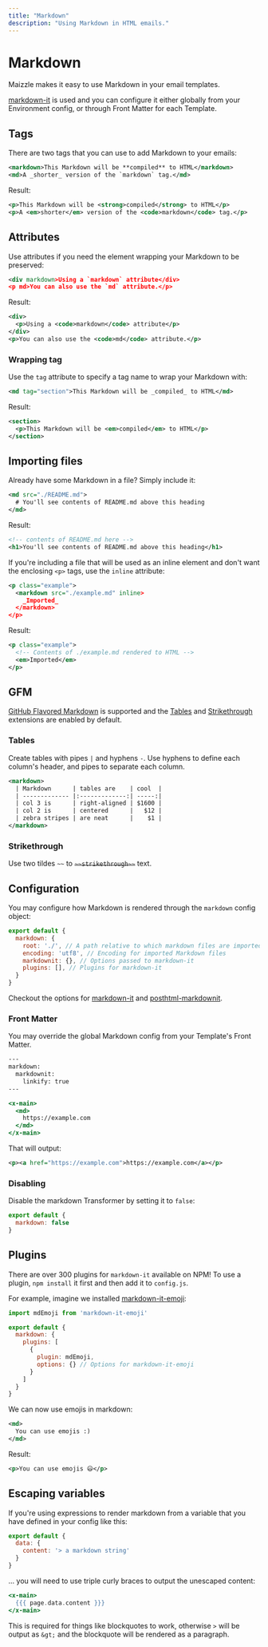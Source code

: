 ```yaml
---
title: "Markdown"
description: "Using Markdown in HTML emails."
---
```


# Markdown

Maizzle makes it easy to use Markdown in your email templates.

[markdown-it](https://github.com/markdown-it/markdown-it) is used and you can configure it either globally from your Environment config, or through Front Matter for each Template.

## Tags

There are two tags that you can use to add Markdown to your emails:

```xml [src/templates/example.html]
<markdown>This Markdown will be **compiled** to HTML</markdown>
<md>A _shorter_ version of the `markdown` tag.</md>
```

Result:

```xml
<p>This Markdown will be <strong>compiled</strong> to HTML</p>
<p>A <em>shorter</em> version of the <code>markdown</code> tag.</p>
```

## Attributes

Use attributes if you need the element wrapping your Markdown to be preserved:

```xml [src/templates/example.html]
<div markdown>Using a `markdown` attribute</div>
<p md>You can also use the `md` attribute.</p>
```

Result:

```xml
<div>
  <p>Using a <code>markdown</code> attribute</p>
</div>
<p>You can also use the <code>md</code> attribute.</p>
```

### Wrapping tag

Use the `tag` attribute to specify a tag name to wrap your Markdown with:

```xml [src/templates/example.html]
<md tag="section">This Markdown will be _compiled_ to HTML</md>
```

Result:

```xml
<section>
  <p>This Markdown will be <em>compiled</em> to HTML</p>
</section>
```

## Importing files

Already have some Markdown in a file? Simply include it:

```xml [src/templates/example.html]
<md src="./README.md">
  # You'll see contents of README.md above this heading
</md>
```

Result:

```xml
<!-- contents of README.md here -->
<h1>You'll see contents of README.md above this heading</h1>
```

If you're including a file that will be used as an inline element and don't want the enclosing `<p>` tags, use the `inline` attribute:

```xml [src/templates/example.html]
<p class="example">
  <markdown src="./example.md" inline>
    _Imported_
  </markdown>
</p>
```

Result:

```xml
<p class="example">
  <!-- Contents of ./example.md rendered to HTML -->
  <em>Imported</em>
</p>
```

## GFM

[GitHub Flavored Markdown](https://github.github.com/gfm/) is supported and the [Tables](https://help.github.com/articles/organizing-information-with-tables/) and [Strikethrough](https://help.github.com/articles/basic-writing-and-formatting-syntax/#styling-text) extensions are enabled by default.

### Tables

Create tables with pipes `|` and hyphens `-`. Use hyphens to define each column's header, and pipes to separate each column.

```xml [src/templates/example.html]
<markdown>
  | Markdown      | tables are    | cool  |
  | ------------- |:-------------:| -----:|
  | col 3 is      | right-aligned | $1600 |
  | col 2 is      | centered      |   $12 |
  | zebra stripes | are neat      |    $1 |
</markdown>
```

### Strikethrough

Use two tildes `~~` to ~~`~~strikethrough~~`~~ text.

## Configuration

You may configure how Markdown is rendered through the `markdown` config object:

```js [config.js]
export default {
  markdown: {
    root: './', // A path relative to which markdown files are imported
    encoding: 'utf8', // Encoding for imported Markdown files
    markdownit: {}, // Options passed to markdown-it
    plugins: [], // Plugins for markdown-it
  }
}
```

Checkout the options for [markdown-it](https://github.com/markdown-it/markdown-it#init-with-presets-and-options) and  [posthtml-markdownit](https://github.com/posthtml/posthtml-markdownit#options).

### Front Matter

You may override the global Markdown config from your Template's Front Matter.

```hbs [src/templates/example.html]
---
markdown:
  markdownit:
    linkify: true
---

<x-main>
  <md>
    https://example.com
  </md>
</x-main>
```

That will output:

```xml
<p><a href="https://example.com">https://example.com</a></p>
```

### Disabling

Disable the markdown Transformer by setting it to `false`:

```js [config.js]
export default {
  markdown: false
}
```

## Plugins

There are over 300 plugins for `markdown-it` available on NPM! To use a plugin, `npm install` it first and then add it to `config.js`.

For example, imagine we installed [markdown-it-emoji](https://www.npmjs.com/package/markdown-it-emoji):

```js [config.js]
import mdEmoji from 'markdown-it-emoji'

export default {
  markdown: {
    plugins: [
      {
        plugin: mdEmoji,
        options: {} // Options for markdown-it-emoji
      }
    ]
  }
}
```

We can now use emojis in markdown:

```xml [src/templates/example.html]
<md>
  You can use emojis :)
</md>
```

Result:

```xml
<p>You can use emojis 😃</p>
```

## Escaping variables

If you're using expressions to render markdown from a variable that you have defined in your config like this:

```js [config.js]
export default {
  data: {
    content: '> a markdown string'
  }
}
```

... you will need to use triple curly braces to output the unescaped content:

```hbs [src/templates/example.html]
<x-main>
  {{{ page.data.content }}}
</x-main>
```

This is required for things like blockquotes to work, otherwise `>` will be output as `&gt;` and the blockquote will be rendered as a paragraph.
